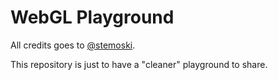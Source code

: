 WebGL Playground
================


All credits goes to [@stemoski](https://github.com/stemkoski).

This repository is just to have a "cleaner" playground to share.
